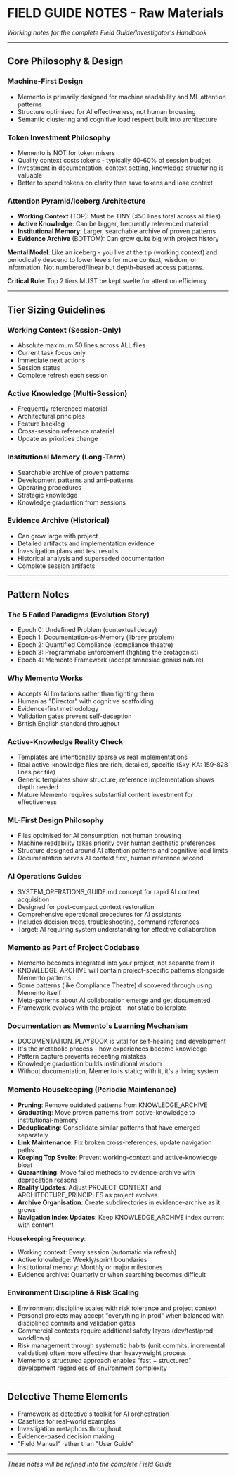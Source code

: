 # FIELD GUIDE NOTES - Raw Materials

*Working notes for the complete Field Guide/Investigator's Handbook*

---

## Core Philosophy & Design

### Machine-First Design
- Memento is primarily designed for machine readability and ML attention patterns
- Structure optimised for AI effectiveness, not human browsing
- Semantic clustering and cognitive load respect built into architecture

### Token Investment Philosophy  
- Memento is NOT for token misers
- Quality context costs tokens - typically 40-60% of session budget
- Investment in documentation, context setting, knowledge structuring is valuable
- Better to spend tokens on clarity than save tokens and lose context

### Attention Pyramid/Iceberg Architecture
- **Working Context** (TOP): Must be TINY (≤50 lines total across all files)
- **Active Knowledge**: Can be bigger, frequently referenced material  
- **Institutional Memory**: Larger, searchable archive of proven patterns
- **Evidence Archive** (BOTTOM): Can grow quite big with project history

**Mental Model**: Like an iceberg - you live at the tip (working context) and periodically descend to lower levels for more context, wisdom, or information. Not numbered/linear but depth-based access patterns.

**Critical Rule**: Top 2 tiers MUST be kept svelte for attention efficiency

---

## Tier Sizing Guidelines

### Working Context (Session-Only)
- Absolute maximum 50 lines across ALL files
- Current task focus only
- Immediate next actions
- Session status
- Complete refresh each session

### Active Knowledge (Multi-Session)
- Frequently referenced material
- Architectural principles
- Feature backlog
- Cross-session reference material
- Update as priorities change

### Institutional Memory (Long-Term)
- Searchable archive of proven patterns
- Development patterns and anti-patterns
- Operating procedures
- Strategic knowledge
- Knowledge graduation from sessions

### Evidence Archive (Historical)
- Can grow large with project
- Detailed artifacts and implementation evidence
- Investigation plans and test results
- Historical analysis and superseded documentation
- Complete session artifacts

---

## Pattern Notes

### The 5 Failed Paradigms (Evolution Story)
- Epoch 0: Undefined Problem (contextual decay)
- Epoch 1: Documentation-as-Memory (library problem)
- Epoch 2: Quantified Compliance (compliance theatre)  
- Epoch 3: Programmatic Enforcement (fighting the protagonist)
- Epoch 4: Memento Framework (accept amnesiac genius nature)

### Why Memento Works
- Accepts AI limitations rather than fighting them
- Human as "Director" with cognitive scaffolding
- Evidence-first methodology
- Validation gates prevent self-deception
- British English standard throughout

### Active-Knowledge Reality Check
- Templates are intentionally sparse vs real implementations
- Real active-knowledge files are rich, detailed, specific (Sky-KA: 159-828 lines per file)
- Generic templates show structure; reference implementation shows depth needed
- Mature Memento requires substantial content investment for effectiveness

### ML-First Design Philosophy
- Files optimised for AI consumption, not human browsing
- Machine readability takes priority over human aesthetic preferences
- Structure designed around AI attention patterns and cognitive load limits
- Documentation serves AI context first, human reference second

### AI Operations Guides
- SYSTEM_OPERATIONS_GUIDE.md concept for rapid AI context acquisition
- Designed for post-compact context restoration
- Comprehensive operational procedures for AI assistants
- Includes decision trees, troubleshooting, command references
- Target: AI requiring system understanding for effective collaboration

### Memento as Part of Project Codebase
- Memento becomes integrated into your project, not separate from it
- KNOWLEDGE_ARCHIVE will contain project-specific patterns alongside Memento patterns
- Some patterns (like Compliance Theatre) discovered through using Memento itself
- Meta-patterns about AI collaboration emerge and get documented
- Framework evolves with the project - not static boilerplate

### Documentation as Memento's Learning Mechanism
- DOCUMENTATION_PLAYBOOK is vital for self-healing and development
- It's the metabolic process - how experiences become knowledge
- Pattern capture prevents repeating mistakes
- Knowledge graduation builds institutional wisdom
- Without documentation, Memento is static; with it, it's a living system

### Memento Housekeeping (Periodic Maintenance)
- **Pruning**: Remove outdated patterns from KNOWLEDGE_ARCHIVE
- **Graduating**: Move proven patterns from active-knowledge to institutional-memory
- **Deduplicating**: Consolidate similar patterns that have emerged separately
- **Link Maintenance**: Fix broken cross-references, update navigation paths
- **Keeping Top Svelte**: Prevent working-context and active-knowledge bloat
- **Quarantining**: Move failed methods to evidence-archive with deprecation reasons
- **Reality Updates**: Adjust PROJECT_CONTEXT and ARCHITECTURE_PRINCIPLES as project evolves
- **Archive Organisation**: Create subdirectories in evidence-archive as it grows
- **Navigation Index Updates**: Keep KNOWLEDGE_ARCHIVE index current with content

**Housekeeping Frequency**: 
- Working context: Every session (automatic via refresh)
- Active knowledge: Weekly/sprint boundaries
- Institutional memory: Monthly or major milestones
- Evidence archive: Quarterly or when searching becomes difficult

### Environment Discipline & Risk Scaling
- Environment discipline scales with risk tolerance and project context
- Personal projects may accept "everything in prod" when balanced with disciplined commits and validation gates
- Commercial contexts require additional safety layers (dev/test/prod workflows)
- Risk management through systematic habits (unit commits, incremental validation) often more effective than heavyweight process
- Memento's structured approach enables "fast + structured" development regardless of environment complexity

---

## Detective Theme Elements
- Framework as detective's toolkit for AI orchestration
- Casefiles for real-world examples
- Investigation metaphors throughout
- Evidence-based decision making
- "Field Manual" rather than "User Guide"

---

*These notes will be refined into the complete Field Guide*